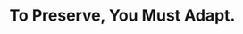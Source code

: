 ---
abstract: null
creators:
- Howard, Rachel
- Ulvestad, Deanna
- Kinnaman, Alex
date: null
document_url: https://services.phaidra.univie.ac.at/api/object/o:1422933/download
grand_parent: iPRES
institutions:
- University of Louisville Libraries
- Greene County Public Library
- Virginia Tech University Libraries
keywords: []
landing_page_url: https://phaidra.univie.ac.at/o:1422933
language: eng
layout: publication
license: All rights reserved
notes_url: null
parent: iPRES 2021
presentation_url: null
size: 50452
source_name: iPRES
title: To Preserve, You Must Adapt.
type: lightning talk
year: 2021
---